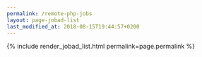 ```yaml
---
permalink: /remote-php-jobs
layout: page-jobad-list
last_modified_at: 2018-08-15T19:44:57+0200
---
```

{% include render_jobad_list.html permalink=page.permalink %}
